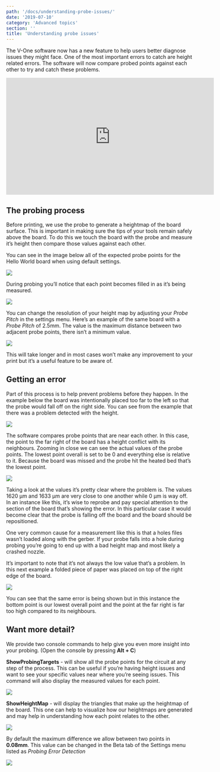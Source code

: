 ```yaml
---
path: '/docs/understanding-probe-issues/'
date: '2019-07-10'
category: 'Advanced topics'
section: ''
title: 'Understanding probe issues'
---
```


The V-One software now has a new feature to help users better diagnose issues they might face. One of the most important errors to catch are height related errors. The software will now compare probed points against each other to try and catch these problems.

<div class="media-wrapper">
<iframe width="560" height="315" src="https://www.youtube.com/embed/JWYXRz-b2Yo" frameborder="0" allow="accelerometer; autoplay; encrypted-media; gyroscope; picture-in-picture" allowfullscreen></iframe>
</div>

## The probing process

Before printing, we use the probe to generate a heightmap of the board surface. This is important in making sure the tips of your tools remain safely above the board. To do this we touch the board with the probe and measure it’s height then compare those values against each other.

You can see in the image below all of the expected probe points for the Hello World board when using default settings.

<div class="media-wrapper">
<img src="/docs/advanced/understandingProbingIssues/default.png">
</div>

During probing you’ll notice that each point becomes filled in as it’s being measured.

<div class="media-wrapper">
<img src="/docs/advanced/understandingProbingIssues/probing.png">
</div>

You can change the resolution of your height map by adjusting your _Probe Pitch_ in the settings menu. Here’s an example of the same board with a _Probe Pitch_ of 2.5mm. The value is the maximum distance between two adjacent probe points, there isn’t a minimum value.

<div class="media-wrapper">
<img src="/docs/advanced/understandingProbingIssues/smallPitch.png">
</div>

This will take longer and in most cases won’t make any improvement to your print but it’s a useful feature to be aware of.

## Getting an error

Part of this process is to help prevent problems before they happen. In the example below the board was intentionally placed too far to the left so that the probe would fall off on the right side. You can see from the example that there was a problem detected with the height. 

<div class="media-wrapper">
<img src="/docs/advanced/understandingProbingIssues/probeFall.png">
</div>

The software compares probe points that are near each other. In this case, the point to the far right of the board has a height conflict with its neighbours. Zooming in close we can see the actual values of the probe points. The lowest point overall is set to be 0 and everything else is relative to it. Because the board was missed and the probe hit the heated bed that’s the lowest point. 


<div class="media-wrapper">
<img src="/docs/advanced/understandingProbingIssues/probeFallZoom2.png">
</div>

Taking a look at the values it’s pretty clear where the problem is. The values 1620 μm and 1633 μm are very close to one another while 0 μm is way off. In an instance like this, it’s wise to reprobe and pay special attention to the section of the board that’s showing the error. In this particular case it would become clear that the probe is falling off the board and the board should be repositioned.

One very common cause for a measurement like this is that a holes files wasn’t loaded along with the gerber. If your probe falls into a hole during probing you’re going to end up with a bad height map and most likely a crashed nozzle. 

It’s important to note that it’s not always the low value that’s a problem. In this next example a folded piece of paper was placed on top of the right edge of the board.


<div class="media-wrapper">
<img src="/docs/advanced/understandingProbingIssues/probeFallZoom.png">
</div>

You can see that the same error is being shown but in this instance the bottom point is our lowest overall point and the point at the far right is far too high compared to its neighbours.

## Want more detail?

We provide two console commands to help give you even more insight into your probing. (Open the console by pressing **Alt + C**)

**ShowProbingTargets** - will show all the probe points for the circuit at any step of the process. This can be useful if you’re having height issues and want to see your specific values near where you’re seeing issues. This command will also display the measured values for each point.

<div class="media-wrapper">
<img src="/docs/advanced/understandingProbingIssues/measured.png">
</div>

**ShowHeightMap** - will display the triangles that make up the heightmap of the board. This one can help to visualize how our heightmaps are generated and may help in understanding how each point relates to the other.

<div class="media-wrapper">
<img src="/docs/advanced/understandingProbingIssues/mesh.png">
</div>

By default the maximum difference we allow between two points in **0.08mm**. This value can be changed in the Beta tab of the Settings menu listed as _Probing Error Detection_

<div class="media-wrapper">
<img src="/docs/advanced/understandingProbingIssues/settings.png">
</div>
